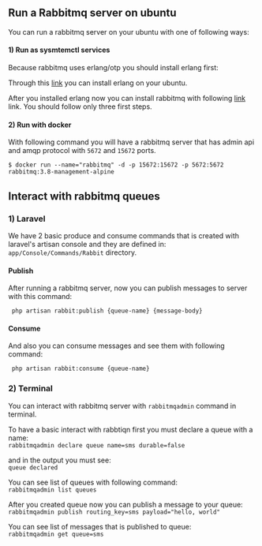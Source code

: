## Run a Rabbitmq server on ubuntu

You can run a rabbitmq server on your ubuntu with one of following ways:

#### 1) Run as sysmtemctl services

Because rabbitmq uses erlang/otp you should install erlang first:

Through this [link](https://computingforgeeks.com/how-to-install-latest-erlang-on-ubuntu-linux/) you can install erlang on your ubuntu.

After you installed erlang now you can install rabbitmq with following  [link](https://computingforgeeks.com/how-to-install-latest-rabbitmq-server-on-ubuntu-linux/) link.
You should follow only three first steps.

#### 2) Run with docker
With following command you will have a rabbitmq server that has admin api and amqp protocol with `5672` and `15672` ports.

`$ docker run --name="rabbitmq" -d -p 15672:15672 -p 5672:5672 rabbitmq:3.8-management-alpine`

## Interact with rabbitmq queues

### 1) Laravel
We have 2 basic produce and consume commands that is created with laravel's artisan console and they are defined in:
`app/Console/Commands/Rabbit` directory.

#### Publish
After running a rabbitmq server, now you can publish messages to server with this command:

` php artisan rabbit:publish {queue-name} {message-body}`

#### Consume
And also you can consume messages and see them with following command:

` php artisan rabbit:consume {queue-name}`

### 2) Terminal

You can interact with rabbitmq server with `rabbitmqadmin` command in terminal.

To have a basic interact with rabbtiqn first you must declare a queue with a name:  
`rabbitmqadmin declare queue name=sms durable=false`

and in the output you must see:  
`queue declared`

You can see list of queues with following command:  
`rabbitmqadmin list queues`

After you created queue now you can publish a message to your queue:    
`rabbitmqadmin publish routing_key=sms payload="hello, world"`

You can see list of messages that is published to queue:    
`rabbitmqadmin get queue=sms`
